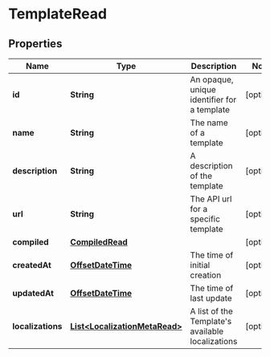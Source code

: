 # TemplateRead

## Properties
Name | Type | Description | Notes
------------ | ------------- | ------------- | -------------
**id** | **String** | An opaque, unique identifier for a template |  [optional]
**name** | **String** | The name of a template |  [optional]
**description** | **String** | A description of the template |  [optional]
**url** | **String** | The API url for a specific template |  [optional]
**compiled** | [**CompiledRead**](CompiledRead.md) |  |  [optional]
**createdAt** | [**OffsetDateTime**](OffsetDateTime.md) | The time of initial creation |  [optional]
**updatedAt** | [**OffsetDateTime**](OffsetDateTime.md) | The time of last update |  [optional]
**localizations** | [**List&lt;LocalizationMetaRead&gt;**](LocalizationMetaRead.md) | A list of the Template&#x27;s available localizations |  [optional]
